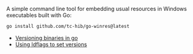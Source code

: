 A simple command line tool for embedding usual resources in Windows executables built with Go:

``` sh
go install github.com/tc-hib/go-winres@latest
```

- [Versioning binaries in go](https://dev.to/gcdcoder/versioning-binaries-in-go-52al)
- [Using ldflags to set versions](https://www.digitalocean.com/community/tutorials/using-ldflags-to-set-version-information-for-go-applications)